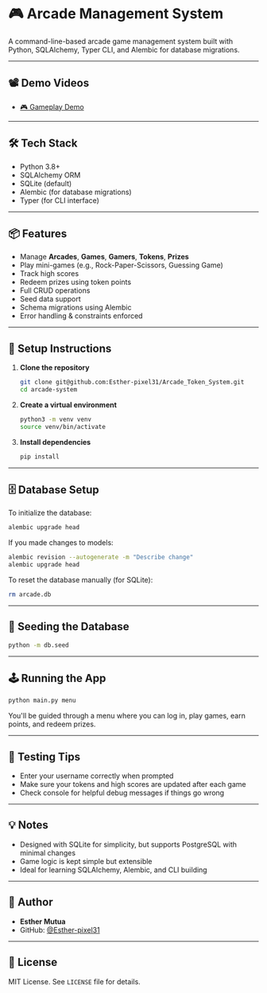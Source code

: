 
# 🎮 Arcade Management System

A command-line-based arcade game management system built with Python, SQLAlchemy, Typer CLI, and Alembic for database migrations.

---

## 📽️ Demo Videos

- [🎮 Gameplay Demo](https://drive.google.com/file/d/1Dm4iO1WVZpM1DYn31gDc4OKPIOhkvdK6/view?usp=sharing)

---

## 🛠️ Tech Stack

- Python 3.8+
- SQLAlchemy ORM
- SQLite (default)
- Alembic (for database migrations)
- Typer (for CLI interface)

---

## 📦 Features

- Manage **Arcades**, **Games**, **Gamers**, **Tokens**, **Prizes**
- Play mini-games (e.g., Rock-Paper-Scissors, Guessing Game)
- Track high scores
- Redeem prizes using token points
- Full CRUD operations
- Seed data support
- Schema migrations using Alembic
- Error handling & constraints enforced

---

## 🚀 Setup Instructions

1. **Clone the repository**
   ```bash
   git clone git@github.com:Esther-pixel31/Arcade_Token_System.git
   cd arcade-system
   ```

2. **Create a virtual environment**
   ```bash
   python3 -m venv venv
   source venv/bin/activate  
   ```

3. **Install dependencies**
   ```bash
   pip install 
   
   ```

---

## 🗄️ Database Setup

To initialize the database:

```bash
alembic upgrade head
```

If you made changes to models:

```bash
alembic revision --autogenerate -m "Describe change"
alembic upgrade head
```

To reset the database manually (for SQLite):
```bash
rm arcade.db
```

---

## 🌱 Seeding the Database

```bash
python -m db.seed
```

---

## 🕹️ Running the App

```bash
python main.py menu
```

You'll be guided through a menu where you can log in, play games, earn points, and redeem prizes.

---

## 🧪 Testing Tips

- Enter your username correctly when prompted
- Make sure your tokens and high scores are updated after each game
- Check console for helpful debug messages if things go wrong

---

## 💡 Notes

- Designed with SQLite for simplicity, but supports PostgreSQL with minimal changes
- Game logic is kept simple but extensible
- Ideal for learning SQLAlchemy, Alembic, and CLI building

---

## 👤 Author

- **Esther Mutua**
- GitHub: [@Esther-pixel31](https://github.com/Esther-pixel31/Arcade_Token_System.git)

---

## 📝 License

MIT License. See `LICENSE` file for details.
